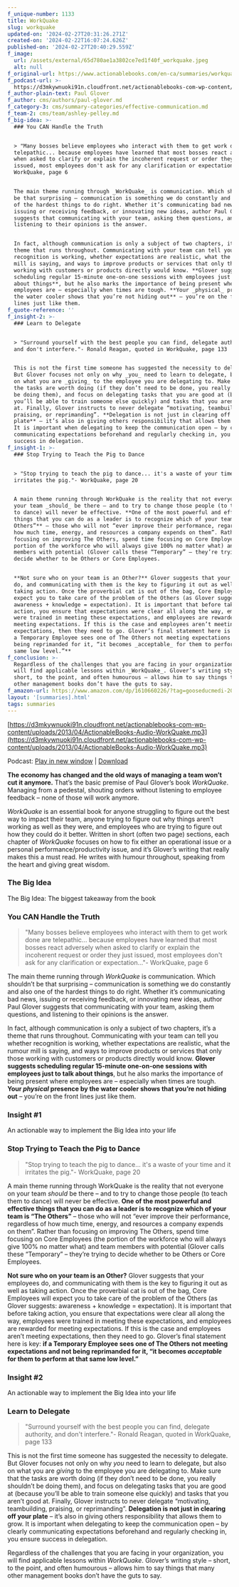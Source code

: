 ```yaml
---
f_unique-number: 1133
title: WorkQuake
slug: workquake
updated-on: '2024-02-27T20:31:26.271Z'
created-on: '2024-02-22T16:07:24.626Z'
published-on: '2024-02-27T20:40:29.559Z'
f_image:
  url: /assets/external/65d780ae1a3802ce7ed1f40f_workquake.jpeg
  alt: null
f_original-url: https://www.actionablebooks.com/en-ca/summaries/workquake/
f_podcast-url: >-
  https://d3mkywnuoki91n.cloudfront.net/actionablebooks-com-wp-content/uploads/2013/04/ActionableBooks-Audio-WorkQuake.mp3
f_author-plain-text: Paul Glover
f_author: cms/authors/paul-glover.md
f_category-3: cms/summary-categories/effective-communication.md
f_team-2: cms/team/ashley-pelley.md
f_big-idea: >-
  ### You CAN Handle the Truth


  > "Many bosses believe employees who interact with them to get work done are
  telepathic... because employees have learned that most bosses react adversely
  when asked to clarify or explain the incoherent request or order they just
  issued, most employees don't ask for any clarification or expectation..."-
  WorkQuake, page 6


  The main theme running through _WorkQuake_ is communication. Which shouldn’t
  be that surprising – communication is something we do constantly and also one
  of the hardest things to do right. Whether it’s communicating bad news,
  issuing or receiving feedback, or innovating new ideas, author Paul Glover
  suggests that communicating with your team, asking them questions, and
  listening to their opinions is the answer.


  In fact, although communication is only a subject of two chapters, it’s a
  theme that runs throughout. Communicating with your team can tell you whether
  recognition is working, whether expectations are realistic, what the rumour
  mill is saying, and ways to improve products or services that only those
  working with customers or products directly would know. **Glover suggests
  scheduling regular 15-minute one-on-one sessions with employees just to talk
  about things**, but he also marks the importance of being present where
  employees are – especially when times are tough. **Your _physical_ presence by
  the water cooler shows that you’re not hiding out** – you’re on the front
  lines just like them.
f_quote-reference: ''
f_insight-2: >-
  ### Learn to Delegate


  > "Surround yourself with the best people you can find, delegate authority,
  and don't interfere."- Ronald Reagan, quoted in WorkQuake, page 133


  This is not the first time someone has suggested the necessity to delegate.
  But Glover focuses not only on why _you_ need to learn to delegate, but also
  on what you are _giving_ to the employee you are delegating to. Make sure that
  the tasks are worth doing (if they don’t need to be done, you really shouldn’t
  be doing them), and focus on delegating tasks that you are good at (because
  you’ll be able to train someone else quickly) and tasks that you aren’t good
  at. Finally, Glover instructs to never delegate “motivating, teambuilding,
  praising, or reprimanding”. **Delegation is not just in clearing off your
  plate** – it’s also in giving others responsibility that allows them to grow.
  It is important when delegating to keep the communication open – by clearly
  communicating expectations beforehand and regularly checking in, you ensure
  success in delegation.
f_insight-1: >-
  ### Stop Trying to Teach the Pig to Dance


  > "Stop trying to teach the pig to dance... it's a waste of your time and it
  irritates the pig."- WorkQuake, page 20


  A main theme running through WorkQuake is the reality that not everyone on
  your team _should_ be there – and to try to change those people (to teach them
  to dance) will never be effective. **One of the most powerful and effective
  things that you can do as a leader is to recognize which of your team is “The
  Others”** – those who will not “ever improve their performance, regardless of
  how much time, energy, and resources a company expends on them”. Rather than
  focusing on improving The Others, spend time focusing on Core Employees (the
  portion of the workforce who will always give 100% no matter what) and team
  members with potential (Glover calls these “Temporary” – they’re trying to
  decide whether to be Others or Core Employees.


  **Not sure who on your team is an Other?** Glover suggests that your employees
  do, and communicating with them is the key to figuring it out as well as
  taking action. Once the proverbial cat is out of the bag, Core Employees will
  expect you to take care of the problem of the Others (as Glover suggests:
  awareness + knowledge = expectation). It is important that before taking
  action, you ensure that expectations were clear all along the way, employees
  were trained in meeting these expectations, and employees are rewarded for
  meeting expectations. If this is the case and employees aren’t meeting
  expectations, then they need to go. Glover’s final statement here is key: **if
  a Temporary Employee sees one of The Others not meeting expectations and not
  being reprimanded for it, “it becomes _acceptable_ for them to perform at that
  same low level.”**
f_conclusion: >-
  Regardless of the challenges that you are facing in your organization, you
  will find applicable lessons within _WorkQuake_. Glover’s writing style –
  short, to the point, and often humourous – allows him to say things that many
  other management books don’t have the guts to say.
f_amazon-url: https://www.amazon.com/dp/1610660226/?tag=gooseducmedi-20
layout: '[summaries].html'
tags: summaries
---
```


[https://d3mkywnuoki91n.cloudfront.net/actionablebooks-com-wp-content/uploads/2013/04/ActionableBooks-Audio-WorkQuake.mp3](https://d3mkywnuoki91n.cloudfront.net/actionablebooks-com-wp-content/uploads/2013/04/ActionableBooks-Audio-WorkQuake.mp3)

Podcast: [Play in new window](https://d3mkywnuoki91n.cloudfront.net/actionablebooks-com-wp-content/uploads/2013/04/ActionableBooks-Audio-WorkQuake.mp3) | [Download](https://d3mkywnuoki91n.cloudfront.net/actionablebooks-com-wp-content/uploads/2013/04/ActionableBooks-Audio-WorkQuake.mp3)

**The economy has changed and the old ways of managing a team won’t cut it anymore.** That’s the basic premise of Paul Glover’s book _WorkQuake_. Managing from a pedestal, shouting orders without listening to employee feedback – none of those will work anymore.

_WorkQuake_ is an essential book for anyone struggling to figure out the best way to impact their team, anyone trying to figure out why things aren’t working as well as they were, and employees who are trying to figure out how they could do it better. Written in short (often two page) sections, each chapter of _WorkQuake_ focuses on how to fix either an operational issue or a personal performance/productivity issue, and it’s Glover’s writing that really makes this a must read. He writes with humour throughout, speaking from the heart and giving great wisdom.

### The Big Idea

The Big Idea: The biggest takeaway from the book

### You CAN Handle the Truth

> "Many bosses believe employees who interact with them to get work done are telepathic... because employees have learned that most bosses react adversely when asked to clarify or explain the incoherent request or order they just issued, most employees don't ask for any clarification or expectation..."- WorkQuake, page 6

The main theme running through _WorkQuake_ is communication. Which shouldn’t be that surprising – communication is something we do constantly and also one of the hardest things to do right. Whether it’s communicating bad news, issuing or receiving feedback, or innovating new ideas, author Paul Glover suggests that communicating with your team, asking them questions, and listening to their opinions is the answer.

In fact, although communication is only a subject of two chapters, it’s a theme that runs throughout. Communicating with your team can tell you whether recognition is working, whether expectations are realistic, what the rumour mill is saying, and ways to improve products or services that only those working with customers or products directly would know. **Glover suggests scheduling regular 15-minute one-on-one sessions with employees just to talk about things**, but he also marks the importance of being present where employees are – especially when times are tough. **Your _physical_ presence by the water cooler shows that you’re not hiding out** – you’re on the front lines just like them.

### Insight #1

An actionable way to implement the Big Idea into your life

### Stop Trying to Teach the Pig to Dance

> "Stop trying to teach the pig to dance... it's a waste of your time and it irritates the pig."- WorkQuake, page 20

A main theme running through WorkQuake is the reality that not everyone on your team _should_ be there – and to try to change those people (to teach them to dance) will never be effective. **One of the most powerful and effective things that you can do as a leader is to recognize which of your team is “The Others”** – those who will not “ever improve their performance, regardless of how much time, energy, and resources a company expends on them”. Rather than focusing on improving The Others, spend time focusing on Core Employees (the portion of the workforce who will always give 100% no matter what) and team members with potential (Glover calls these “Temporary” – they’re trying to decide whether to be Others or Core Employees.

**Not sure who on your team is an Other?** Glover suggests that your employees do, and communicating with them is the key to figuring it out as well as taking action. Once the proverbial cat is out of the bag, Core Employees will expect you to take care of the problem of the Others (as Glover suggests: awareness + knowledge = expectation). It is important that before taking action, you ensure that expectations were clear all along the way, employees were trained in meeting these expectations, and employees are rewarded for meeting expectations. If this is the case and employees aren’t meeting expectations, then they need to go. Glover’s final statement here is key: **if a Temporary Employee sees one of The Others not meeting expectations and not being reprimanded for it, “it becomes _acceptable_ for them to perform at that same low level.”**

### Insight #2

An actionable way to implement the Big Idea into your life

### Learn to Delegate

> "Surround yourself with the best people you can find, delegate authority, and don't interfere."- Ronald Reagan, quoted in WorkQuake, page 133

This is not the first time someone has suggested the necessity to delegate. But Glover focuses not only on why _you_ need to learn to delegate, but also on what you are _giving_ to the employee you are delegating to. Make sure that the tasks are worth doing (if they don’t need to be done, you really shouldn’t be doing them), and focus on delegating tasks that you are good at (because you’ll be able to train someone else quickly) and tasks that you aren’t good at. Finally, Glover instructs to never delegate “motivating, teambuilding, praising, or reprimanding”. **Delegation is not just in clearing off your plate** – it’s also in giving others responsibility that allows them to grow. It is important when delegating to keep the communication open – by clearly communicating expectations beforehand and regularly checking in, you ensure success in delegation.

Regardless of the challenges that you are facing in your organization, you will find applicable lessons within _WorkQuake_. Glover’s writing style – short, to the point, and often humourous – allows him to say things that many other management books don’t have the guts to say.
